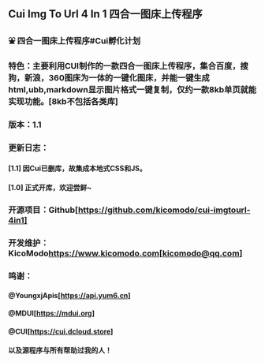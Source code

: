 ## Cui Img To Url 4 In 1 四合一图床上传程序

### ⛲ 四合一图床上传程序#Cui孵化计划

### 特色：主要利用CUI制作的一款四合一图床上传程序，集合百度，搜狗，新浪，360图床为一体的一键化图床，并能一键生成html,ubb,markdown显示图片格式一键复制，仅约一款8kb单页就能实现功能。[8kb不包括各类库]

### 版本：1.1

### 更新日志：

#### [1.1] 因Cui已删库，故集成本地式CSS和JS。

#### [1.0] 正式开库，欢迎尝鲜~

### 开源项目：Github[https://github.com/kicomodo/cui-imgtourl-4in1]

### 开发维护：KicoModo<https://www.kicomodo.com>[kicomodo@qq.com]

### 鸣谢：

#### @YoungxjApis[https://api.yum6.cn]

#### @MDUI[https://mdui.org]

#### @CUI[https://cui.dcloud.store]

#### 以及源程序与所有帮助过我的人！
